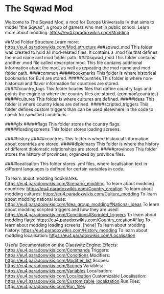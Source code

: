 # The Sqwad Mod
Welcome to The Sqwad Mod, a mod for Europa Universalis IV that aims to model "the Sqwad", a group of gamers who met in public school.
Learn more about modding: https://eu4.paradoxwikis.com/Modding

##Mod Folder Structure
Learn more: https://eu4.paradoxwikis.com/Mod_structure
###sqwad_mod
This folder was created to hold all mod-related files. It contains a .mod file that defines the mod name and mod folder path.
####sqwad_mod
This folder contains another .mod file called descriptor.mod. This file contains additional information about the mod, as well as repeating the mod name and mod folder path.
####common
#####bookmarks
This folder is where historical bookmarks for EU4 are stored.
#####countries
This folder is where non-historical and flavor information for countries are stored.
#####country_tags
This folder houses files that define country tags and points the engine to where the country files are stored. (common\countries\)
#####cultures
This folder is where cultures are defined.
#####ideas
This folder is where country ideas are defined.
#####scripted_triggers
This folder defines custom triggers than can be used elsewhere in the code to check for specified conditions.

####gfx
#####flags
This folder stores the country flags.
#####loadingscreens
This folder stores loading screens.

####history
#####countries
This folder is where historical information about countries are stored.
#####diplomacy
This folder is where the history of different diplomatic relationships are stored.
#####provinces
This folder stores the history of provinces, organized by province files.

####localisation
This folder stores .yml files, where localisation text in different languages is defined for certain variables in code.


To learn about modding bookmarks: https://eu4.paradoxwikis.com/Scenario_modding
To learn about modding countries: https://eu4.paradoxwikis.com/Country_creation
To learn about modding cultures: https://eu4.paradoxwikis.com/Culture_modding
To learn about modding national ideas: https://eu4.paradoxwikis.com/Idea_group_modding#National_ideas
To learn about modding scripted triggers and how they are used: https://eu4.paradoxwikis.com/Conditions#Scripted_triggers
To learn about modding flags: https://eu4.paradoxwikis.com/Country_creation#Flag
To learn about modding loading screens: [none]
To learn about modding history: https://eu4.paradoxwikis.com/History_modding
To learn about modding localisation: https://eu4.paradoxwikis.com/Localisation

Useful Documentation on the Clauswitz Engine:
Effects: https://eu4.paradoxwikis.com/Commands
Triggers: https://eu4.paradoxwikis.com/Conditions
Modifiers: https://eu4.paradoxwikis.com/Modifier_list
Scopes: https://eu4.paradoxwikis.com/Scopes
Variables: https://eu4.paradoxwikis.com/Variables
Localisation: https://eu4.paradoxwikis.com/Localisation
Customizable Localisation: https://eu4.paradoxwikis.com/Customizable_localization
Run Files: https://eu4.paradoxwikis.com/Run_files